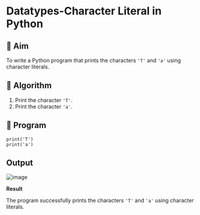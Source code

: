 # Datatypes-Character Literal in Python

## 🎯 Aim
To write a Python program that prints the characters `'T'` and `'a'` using character literals.

## 🧠 Algorithm
1. Print the character `'T'`.
2. Print the character `'a'`.

## 🧾 Program
```
print('T')
print('a')
```
## Output
![image](https://github.com/user-attachments/assets/80121d58-dae6-4bd9-989b-ad95ed6cc40d)


**Result**

The program successfully prints the characters `'T'` and `'a'` using character literals.
